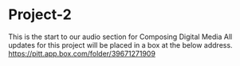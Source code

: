 # Project-2
This is the start to our audio section for Composing Digital Media
All updates for this project will be placed in a box at the below address.
https://pitt.app.box.com/folder/39671271909

